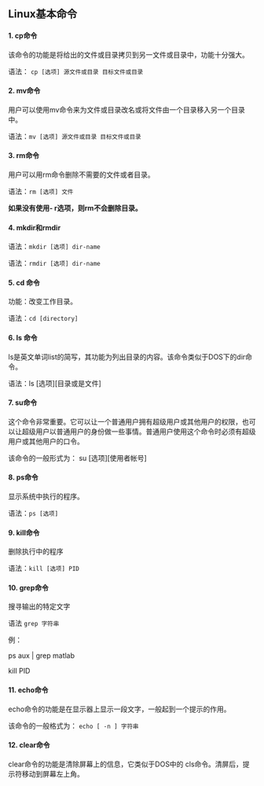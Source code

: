 ## Linux基本命令

#### 1. cp命令

该命令的功能是将给出的文件或目录拷贝到另一文件或目录中，功能十分强大。

语法： `cp [选项] 源文件或目录 目标文件或目录`

 

#### 2. mv命令

用户可以使用mv命令来为文件或目录改名或将文件由一个目录移入另一个目录中。

语法：`mv [选项] 源文件或目录 目标文件或目录`

 

#### 3. rm命令

用户可以用rm命令删除不需要的文件或者目录。

语法：`rm [选项] 文件`

**如果没有使用- r选项，则rm不会删除目录。**

 

#### 4. mkdir和rmdir

语法：`mkdir [选项] dir-name`

语法：`rmdir [选项] dir-name`

 

#### 5. cd 命令

功能：改变工作目录。

语法：`cd [directory]`

 

#### 6. ls 命令

ls是英文单词list的简写，其功能为列出目录的内容。该命令类似于DOS下的dir命令。

语法：ls [选项][目录或是文件]

 

#### 7. su命令

这个命令非常重要。它可以让一个普通用户拥有超级用户或其他用户的权限，也可以让超级用户以普通用户的身份做一些事情。普通用户使用这个命令时必须有超级用户或其他用户的口令。

该命令的一般形式为： su [选项][使用者帐号]

 

#### 8. ps命令

显示系统中执行的程序。

语法：`ps [选项]`

 

#### 9. kill命令

删除执行中的程序

语法：`kill [选项] PID`

 

#### 10. grep命令

搜寻输出的特定文字

语法 `grep 字符串`

例：

ps aux | grep matlab

kill PID

 

#### 11. echo命令

echo命令的功能是在显示器上显示一段文字，一般起到一个提示的作用。

该命令的一般格式为： `echo [ -n ] 字符串`

 

#### 12. clear命令

clear命令的功能是清除屏幕上的信息，它类似于DOS中的 cls命令。清屏后，提示符移动到屏幕左上角。